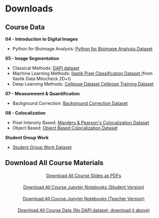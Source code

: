 # <i class="fa-solid fa-folder"></i> Downloads

## Course Data

<strong> 04 - <i class="fas fa-table-cells"></i> Introduction to Digital Images</strong>

- Python for Bioimage Analysis: <a href="../_static/data/04_python_for_bioimage_analysis.zip" download> <i class="fas fa-download"></i> Python for Bioimage Analysis Dataset</a>

<strong> 05 - <i class="fa-solid fa-disease"></i> Image Segmentation</strong>

- Classical Methods: <a href="https://drive.google.com/uc?export=download&id=1Svlnr2R5CYf5NvRzx3FxghrrxdfnPdiY"> <i class="fas fa-download"></i> DAPI dataset</a>
- Machine Learning Methods: <a href="../_static/data/05_segmentation_ilastik.zip" download> <i class="fas fa-download"></i> Ilastik Pixel Classification Dataset </a> (from Ilastik Data Mitocheck 2D+t)
- Deep Learning Methods: <a href="../_static/data/05_segmentation_cellpose.zip" download> <i class="fas fa-download"></i>Cellpose Dataset </a>   <a href="../_static/data/05_segmentation_cellpose_training.zip" download> <i class="fas fa-download"></i>Cellpose Training Dataset </a>

<strong> 07 - <i class="fa-solid fa-chart-simple"></i> Measurement & Quantification</strong>

- Background Correction: <a href="../_static/data/07_measurement_and_quantification.zip" download> <i class="fas fa-download"></i> Background Correction Dataset</a>

<strong> 08 - <i class="fa-solid fa-location-crosshairs"></i> Colocalization</strong>

- Pixel Intensity Based: <a href="../_static/data/08_pixel_intensity_based_coloc.zip" download> <i class="fas fa-download"></i> Manders & Pearson's Colocalization Dataset</a>
- Object Based: <a href="../_static/data/08_object_based_colocalization.zip" download> <i class="fas fa-download"></i> Object Based Colocalization Dataset</a>

<strong> Student Group Work</strong>

- <a href="../_static/data/student_group_work.zip" download> <i class="fas fa-download"></i> Student Group Work Dataset</a>

## Download All Course Materials

<div class="custom-button-row" style="text-align: center; margin: 20px 0;">
    <a
        class="custom-button custom-download-button" href="javascript:void(0)" onclick="downloadPdfs()">
        <i class="fas fa-download"></i> Download All Course Slides as PDFs
    </a>
</div>

<div class="custom-button-row" style="text-align: center; margin: 20px 0;">
    <a
        class="custom-button custom-download-button" href="javascript:void(0)" onclick="downloadNotebooks()">
        <i class="fas fa-download"></i> Download All Course Jupyter Notebooks (Student Version)
    </a>
</div>

<div class="custom-button-row" style="text-align: center; margin: 20px 0;">
    <a
        class="custom-button custom-download-button" href="javascript:void(0)" onclick="downloadNotebooksTeacher()">
        <i class="fas fa-download"></i> Download All Course Jupyter Notebooks (Teacher Version)
    </a>
</div>

<div class="custom-button-row" style="text-align: center; margin: 20px 0;">
    <a
        class="custom-button custom-download-button" href="javascript:void(0)" onclick="downloadScript()">
        <i class="fas fa-download"></i> Download All Course Data (No DAPI dataset, download it above)
    </a>
</div>


